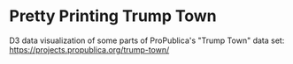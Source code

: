 # Pretty Printing Trump Town
D3 data visualization of some parts of ProPublica's "Trump Town" data set: https://projects.propublica.org/trump-town/
